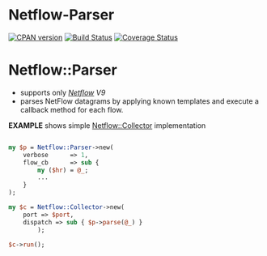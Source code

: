 Netflow-Parser
==============

[![CPAN version](https://badge.fury.io/pl/Netflow-Parser.png)](https://badge.fury.io/pl/Netflow-Parser)
[![Build Status](https://travis-ci.org/p-alik/perl-Gearman.png)](https://travis-ci.org/p-alik/Netflow-Parser)
[![Coverage Status](https://coveralls.io/repos/github/p-alik/Netflow-Parser/badge.png)](https://coveralls.io/github/p-alik/Netflow-Parser)

Netflow::Parser
==============
* supports only _[Netflow](https://en.wikipedia.org/wiki/NetFlow) V9_
* parses NetFlow datagrams by applying known templates and execute a callback method for each flow.

**EXAMPLE** shows simple [Netflow::Collector](https://github.com/p-alik/Netflow-Collector) implementation 

```perl

my $p = Netflow::Parser->new(
    verbose      => 1,
    flow_cb      => sub {
        my ($hr) = @_;
        ...
    }
);

my $c = Netflow::Collector->new(
    port => $port,
    dispatch => sub { $p->parse(@_) }
        );

$c->run();

```
